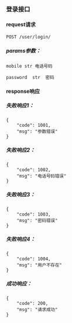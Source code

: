 
### 登录接口


#### request请求

 	POST /user/login/

##### params参数：

	mobile str 电话号码

	password  str  密码


#### response响应

##### 失败响应1：


	{
	    "code": 1001,
	    "msg": "参数错误"
	}

##### 失败响应2：

	{
	    "code": 1002,
	    "msg": "电话号码错误"
	}

##### 失败响应3：

	{
	    "code": 1003,
	    "msg": "密码错误"
	}

##### 失败响应4：

	{
	    "code": 1004,
	    "msg": "用户不存在"
	}

##### 成功响应：

	{
	    "code": 200,
	    "msg": "请求成功"
	}